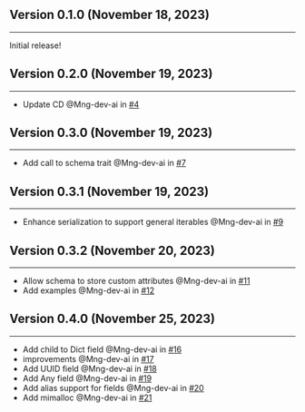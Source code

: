 ## Version 0.1.0 (November 18, 2023)
------------------------------

Initial release!

## Version 0.2.0 (November 19, 2023)
------------------------------

* Update CD @Mng-dev-ai in [#4](https://github.com/Mng-dev-ai/schemars/pull/4)

## Version 0.3.0 (November 19, 2023)
------------------------------

* Add call to schema trait @Mng-dev-ai in [#7](https://github.com/Mng-dev-ai/schemars/pull/7)

## Version 0.3.1 (November 19, 2023)
------------------------------

* Enhance serialization to support general iterables @Mng-dev-ai in [#9](https://github.com/Mng-dev-ai/schemars/pull/9)

## Version 0.3.2 (November 20, 2023)
------------------------------

* Allow schema to store custom attributes @Mng-dev-ai in [#11](https://github.com/Mng-dev-ai/schemars/pull/11)
* Add examples @Mng-dev-ai in [#12](https://github.com/Mng-dev-ai/schemars/pull/12)


## Version 0.4.0 (November 25, 2023)
------------------------------

* Add child to Dict field @Mng-dev-ai in [#16](https://github.com/Mng-dev-ai/schemars/pull/16)
* improvements @Mng-dev-ai in [#17](https://github.com/Mng-dev-ai/schemars/pull/17)
* Add UUID field @Mng-dev-ai in [#18](https://github.com/Mng-dev-ai/schemars/pull/18)
* Add Any field @Mng-dev-ai in [#19](https://github.com/Mng-dev-ai/schemars/pull/19)
* Add alias support for fields @Mng-dev-ai in [#20](https://github.com/Mng-dev-ai/schemars/pull/20)
* Add mimalloc @Mng-dev-ai in [#21](https://github.com/Mng-dev-ai/schemars/pull/21)
